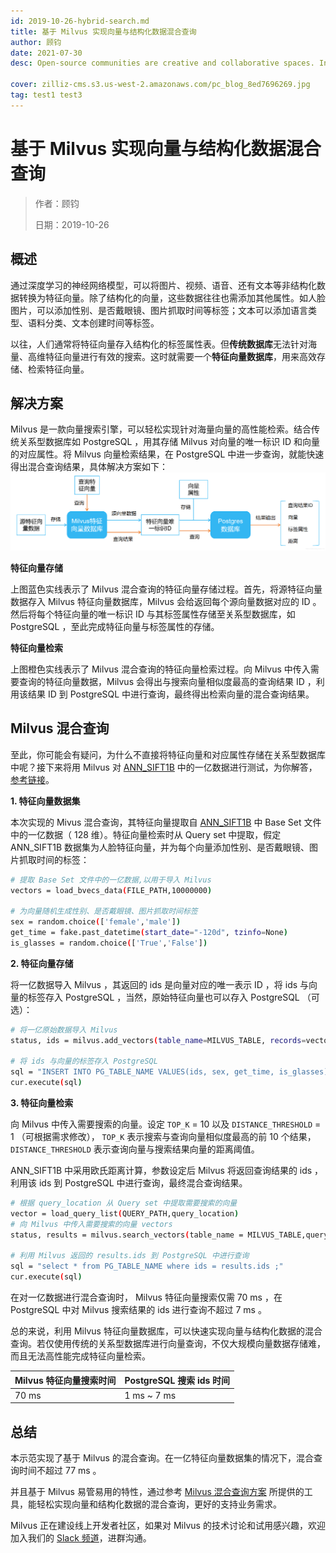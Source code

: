 ```yaml
---
id: 2019-10-26-hybrid-search.md
title: 基于 Milvus 实现向量与结构化数据混合查询
author: 顾钧
date: 2021-07-30
desc: Open-source communities are creative and collaborative spaces. In that vein, the Milvus

cover: zilliz-cms.s3.us-west-2.amazonaws.com/pc_blog_8ed7696269.jpg
tag: test1 test3
---
```


# 基于 Milvus 实现向量与结构化数据混合查询

> 作者：顾钧
>
> 日期：2019-10-26

## 概述

通过深度学习的神经网络模型，可以将图片、视频、语音、还有文本等非结构化数据转换为特征向量。除了结构化的向量，这些数据往往也需添加其他属性。如人脸图片，可以添加性别、是否戴眼镜、图片抓取时间等标签；文本可以添加语言类型、语料分类、文本创建时间等标签。

以往，人们通常将特征向量存入结构化的标签属性表。但**传统数据库**无法针对海量、高维特征向量进行有效的搜索。这时就需要一个**特征向量数据库**，用来高效存储、检索特征向量。

## 解决方案

Milvus 是一款向量搜索引擎，可以轻松实现针对海量向量的高性能检索。结合传统关系型数据库如 PostgreSQL ，用其存储 Milvus 对向量的唯一标识 ID 和向量的对应属性。将 Milvus 向量检索结果，在 PostgreSQL 中进一步查询，就能快速得出混合查询结果，具体解决方案如下：
![hybrid_search](https://raw.githubusercontent.com/milvus-io/community/master/blog/assets/hybrid_search.png)

**特征向量存储**

上图蓝色实线表示了 Milvus 混合查询的特征向量存储过程。首先，将源特征向量数据存入 Milvus 特征向量数据库，Milvus 会给返回每个源向量数据对应的 ID 。然后将每个特征向量的唯一标识 ID 与其标签属性存储至关系型数据库，如 PostgreSQL ，至此完成特征向量与标签属性的存储。

**特征向量检索**

上图橙色实线表示了 Milvus 混合查询的特征向量检索过程。向 Milvus 中传入需要查询的特征向量数据，Milvus 会得出与搜索向量相似度最高的查询结果 ID ，利用该结果 ID 到 PostgreSQL 中进行查询，最终得出检索向量的混合查询结果。

## Milvus 混合查询

至此，你可能会有疑问，为什么不直接将特征向量和对应属性存储在关系型数据库中呢？接下来将用 Milvus 对 [ANN_SIFT1B](http://corpus-texmex.irisa.fr/) 中的一亿数据进行测试，为你解答，[参考链接](https://github.com/milvus-io/bootcamp/blob/0.3.1/solutions/hybrid_search/readme.md)。

**1. 特征向量数据集**

本次实现的 Mivus 混合查询，其特征向量提取自 [ANN_SIFT1B](http://corpus-texmex.irisa.fr/) 中 Base Set 文件中的一亿数据（ 128 维）。特征向量检索时从 Query set 中提取，假定 ANN_SIFT1B 数据集为人脸特征向量，并为每个向量添加性别、是否戴眼镜、图片抓取时间的标签：

```bash
# 提取 Base Set 文件中的一亿数据,以用于导入 Milvus
vectors = load_bvecs_data(FILE_PATH,10000000)

# 为向量随机生成性别、是否戴眼镜、图片抓取时间标签
sex = random.choice(['female','male'])
get_time = fake.past_datetime(start_date="-120d", tzinfo=None)
is_glasses = random.choice(['True','False'])
```

**2. 特征向量存储**

将一亿数据导入 Milvus ，其返回的 ids 是向量对应的唯一表示 ID ，将 ids 与向量的标签存入 PostgreSQL ，当然，原始特征向量也可以存入 PostgreSQL （可选）：

```bash
# 将一亿原始数据导入 Milvus
status, ids = milvus.add_vectors(table_name=MILVUS_TABLE, records=vectors)

# 将 ids 与向量的标签存入 PostgreSQL
sql = "INSERT INTO PG_TABLE_NAME VALUES(ids, sex, get_time, is_glasses);"
cur.execute(sql)
```

**3. 特征向量检索**

向 Milvus 中传入需要搜索的向量。设定 `TOP_K` = 10 以及 `DISTANCE_THRESHOLD` = 1 （可根据需求修改）， `TOP_K` 表示搜索与查询向量相似度最高的前 10 个结果，`DISTANCE_THRESHOLD` 表示查询向量与搜索结果向量的距离阈值。

ANN_SIFT1B 中采用欧氏距离计算，参数设定后 Milvus 将返回查询结果的 ids ，利用该 ids 到 PostgreSQL 中进行查询，最终混合查询结果。

```bash
# 根据 query_location 从 Query set 中提取需要搜索的向量
vector = load_query_list(QUERY_PATH,query_location)
# 向 Milvus 中传入需要搜索的向量 vectors
status, results = milvus.search_vectors(table_name = MILVUS_TABLE,query_records=vector, top_k=TOP_K)

# 利用 Milvus 返回的 results.ids 到 PostgreSQL 中进行查询
sql = "select * from PG_TABLE_NAME where ids = results.ids ;"
cur.execute(sql)
```

在对一亿数据进行混合查询时， Milvus 特征向量搜索仅需 70 ms ，在 PostgreSQL 中对 Milvus 搜索结果的 ids 进行查询不超过 7 ms 。

总的来说，利用 Milvus 特征向量数据库，可以快速实现向量与结构化数据的混合查询。若仅使用传统的关系型数据库进行向量查询，不仅大规模向量数据存储难，而且无法高性能完成特征向量检索。

| Milvus 特征向量搜索时间 | PostgreSQL 搜索 ids 时间 |
| ----------------------- | ------------------------ |
| 70 ms                   | 1 ms ~ 7 ms              |

## 总结

本示范实现了基于 Milvus 的混合查询。在一亿特征向量数据集的情况下，混合查询时间不超过 77 ms 。

并且基于 Milvus 易管易用的特性，通过参考 [ Milvus 混合查询方案](https://github.com/milvus-io/bootcamp/tree/0.3.1/solutions/hybrid_search) 所提供的工具，能轻松实现向量和结构化数据的混合查询，更好的支持业务需求。

Milvus 正在建设线上开发者社区，如果对 Milvus 的技术讨论和试用感兴趣，欢迎加入我们的 [Slack 频道](https://milvusio.slack.com/join/shared_invite/enQtNzY1OTQ0NDI3NjMzLWNmYmM1NmNjOTQ5MGI5NDhhYmRhMGU5M2NhNzhhMDMzY2MzNDdlYjM5ODQ5MmE3ODFlYzU3YjJkNmVlNDQ2ZTk)，进群沟通。
